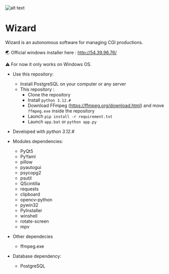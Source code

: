 ![alt text](http://54.39.96.76/documentation/_images/wizard_icon_256.png)

# Wizard

Wizard is an autonomous software for managing CGI productions.

🌏 Official windows installer here : http://54.39.96.76/

⚠️ For now it only works on Windows OS.

* Use this repository:
	* Install PostgreSQL on your computer or any server
	* This repository :
		* Clone the repository
		* Install `python 3.12.#`
		* Download FFmpeg (https://ffmpeg.org/download.html) and move `ffmpeg.exe` inside the repository
		* Launch `pip install -r requirement.txt`
		* Launch `app.bat` or `python app.py`

* Developed with _python 3.12.#_

* Modules dependencies:
	* PyQt5
	* PyYaml
	* pillow
	* pyautogui
	* psycopg2
	* psutil
	* QScintilla
	* requests
	* clipboard
	* opencv-python
	* pywin32
	* PyInstaller
	* winshell
	* rotate-screen
	* mpv

* Other dependecies
	* ffmpeg.exe

* Database dependency:
	* PostgreSQL
